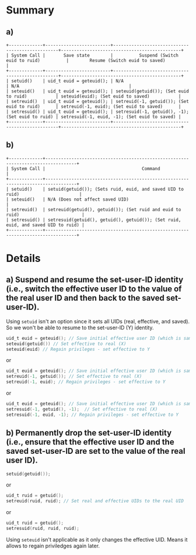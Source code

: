 # Summary

## a)
```
+-------------+-------------------------+-------------------------------------------------+----------------------------------------------+
| System Call |       Save state        |          Suspend (Switch euid to ruid)          |        Resume (Switch euid to saved)         |
+-------------+-------------------------+-------------------------------------------------+----------------------------------------------+
| setuid()    | uid_t euid = geteuid(); | N/A                                             | N/A                                          |
| seteuid()   | uid_t euid = geteuid(); | seteuid(getuid()); (Set euid to ruid)           | seteuid(euid); (Set euid to saved)           |
| setreuid()  | uid_t euid = geteuid(); | setreuid(-1, getuid()); (Set euid to ruid)      | setreuid(-1, euid); (Set euid to saved)      |
| setresuid() | uid_t euid = geteuid(); | setresuid(-1, getuid(), -1); (Set euid to ruid) | setresuid(-1, euid, -1); (Set euid to saved) |
+-------------+-------------------------+-------------------------------------------------+----------------------------------------------+
```

## b)
```
+-------------+----------------------------------------------------------------------------------+
| System Call |                                     Command                                      |
+-------------+----------------------------------------------------------------------------------+
| setuid()    | setuid(getuid()); (Sets ruid, euid, and saved UID to ruid)                       |
| seteuid()   | N/A (Does not affect saved UID)                                                  |
| setreuid()  | setreuid(getuid(), getuid()); (Set ruid and euid to ruid)                        |
| setresuid() | setresuid(getuid(), getuid(), getuid()); (Set ruid, euid, and saved UID to ruid) |
+-------------+----------------------------------------------------------------------------------+
```

# Details

## a) Suspend and resume the set-user-ID identity (i.e., switch the effective user ID to the value of the real user ID and then back to the saved set-user-ID).

Using `setuid` isn't an option since it sets all UIDs (real, effective, and saved).
So we won't be able to resume to the set-user-ID (Y) identity.


```C
uid_t euid = geteuid(); // Save initial effective user ID (which is same as saved set-user-ID)
seteuid(getuid()) // Set effective to real (X)
seteuid(euid) // Regain privileges - set effective to Y
```

or

```C
uid_t euid = geteuid(); // Save initial effective user ID (which is same as saved set-user-ID)
setreuid(-1, getuid()); // Set effective to real (X)
setreuid(-1, euid); // Regain privileges - set effective to Y
```

or

```C
uid_t euid = geteuid(); // Save initial effective user ID (which is same as saved set-user-ID)
setresuid(-1, getuid(), -1);  // Set effective to real (X)
setresuid(-1, euid, -1); // Regain privileges - set effective to Y
```

## b) Permanently drop the set-user-ID identity (i.e., ensure that the effective user ID and the saved set-user-ID are set to the value of the real user ID).

```C
setuid(getuid());
```

or

```C
uid_t ruid = getuid();
setreuid(ruid, ruid); // Set real and effective UIDs to the real UID
```

or 

```C
uid_t ruid = getuid();
setresuid(ruid, ruid, ruid);
```

Using `seteuid` isn't applicable as it only changes the effective UID. Means it allows to regain priviledges again later.


